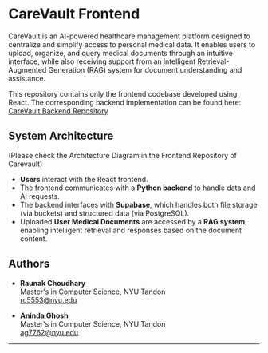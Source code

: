 # CareVault Frontend

CareVault is an AI-powered healthcare management platform designed to centralize and simplify access to personal medical data. It enables users to upload, organize, and query medical documents through an intuitive interface, while also receiving support from an intelligent Retrieval-Augmented Generation (RAG) system for document understanding and assistance.

This repository contains only the frontend codebase developed using React. The corresponding backend implementation can be found here:  
[CareVault Backend Repository](https://github.com/raunak-choudhary/Carevault_Backend_Repo.git)

## System Architecture 
(Please check the Architecture Diagram in the Frontend Repository of Carevault)

- **Users** interact with the React frontend.
- The frontend communicates with a **Python backend** to handle data and AI requests.
- The backend interfaces with **Supabase**, which handles both file storage (via buckets) and structured data (via PostgreSQL).
- Uploaded **User Medical Documents** are accessed by a **RAG system**, enabling intelligent retrieval and responses based on the document content.

## Authors

- **Raunak Choudhary**  
  Master's in Computer Science, NYU Tandon  
  [rc5553@nyu.edu](mailto:rc5553@nyu.edu)

- **Aninda Ghosh**  
  Master's in Computer Science, NYU Tandon  
  [ag7762@nyu.edu](mailto:ag7762@nyu.edu)
  
-----
